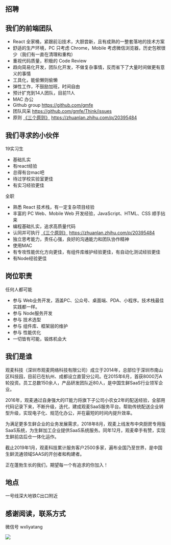 招聘
---

## 我们的前端团队

- React 全家桶，紧跟前沿技术，大胆尝新，且有成熟的一整套落地的技术方案
- 舒适的生产环境，PC 只考虑 Chrome，Mobile 考虑微信浏览器，历史包袱很少（我们有一直在清理和重构）
- 重视代码质量，积极的 Code Review
- 趋向简易化开发，团队化开发，不做复杂事情，反而省下了大量时间做更有意义的事情
- 工具化，能偷懒则偷懒
- 弹性工作，不鼓励加班，时间自由
- 预计扩充到14人团队，目前11人
- MAC 办公
- Github group https://github.com/gmfe
- 团队风采 https://github.com/gmfe/Think/issues
- 原则 [《三个原则》](https://zhuanlan.zhihu.com/p/20395484) https://zhuanlan.zhihu.com/p/20395484

## 我们寻求的小伙伴

19实习生
- 基础扎实
- 有react经验
- 总得有台mac吧
- 待过学校实验室更佳
- 有实习经验更佳

全职
- 熟悉 React 技术栈，有一定复杂项目经验
- 丰富的 PC Web、Mobile Web 开发经验，JavaScript、HTML、CSS 顺手拈来
- 编程基础扎实，追求高质量代码
- 认同并可执行 [《三个原则》](https://zhuanlan.zhihu.com/p/20395484) https://zhuanlan.zhihu.com/p/20395484
- 独立思考能力，责任心强，良好的沟通能力和团队协作精神
- 使用MAC
- 有专攻性能优化方向更佳，有组件库维护经验更佳，有自动化测试经验更佳
- 有Node经验更佳

## 岗位职责

任何人都可能
- 参与 Web业务开发，涵盖PC、公众号、桌面端、PDA、小程序。技术栈最佳实践都一样。
- 参与 Node服务开发
- 参与 技术选型
- 参与 组件库、框架层的维护
- 参与 性能优化
- 一切皆有可能，锻炼机会大

## 我们是谁

观麦科技（深圳市观麦网络科技有限公司）成立于2014年，总部位于深圳市南山区科技园，目前已在杭州、成都设立直营分公司。在2015年6月，首获8000万A轮投资。员工总数150余人，产品研发团队近80人，是中国生鲜SaaS行业领军企业。

2016年，观麦通过自身强大的IT能力将旗下子公司小农女2年的配送经验，全部用代码记录下来，不断升级，迭代，建成观麦SaaS服务平台。帮助传统配送企业转型升级，实现电子化、规范化办公，并在最短的时间内提升效率。

为满足更多生鲜企业的业务发展需求，2018年8月，观麦上线发布中央厨房专用版SaaS系统，为生鲜加工企业提供SaaS系统服务。同年12月，观麦牵手有赞，实现生鲜前店后仓一体化运作。

截止2019年1月，观麦科技累计服务客户2500多家，遍布全国乃至世界，是中国生鲜流通领域SAAS的开创者和构建者。

正在蓬勃生长的我们，期望每一个有追求的你加入！

## 地点

一号线深大地铁C出口附近

## 感谢阅读，联系方式

微信号 wxliyatang

![](https://s2.ax1x.com/2019/02/22/kfEhLT.png)
